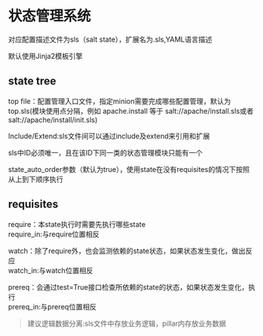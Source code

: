 # 状态管理系统

对应配置描述文件为sls（salt state），扩展名为.sls,YAML语言描述

默认使用Jinja2模板引擎

state tree
----------
top file：配置管理入口文件，指定minion需要完成哪些配置管理，默认为top.sls(模块使用点分隔，例如 apache.install 等于 salt://apache/install.sls或者salt://apache/install/init.sls)<br>

Include/Extend:sls文件间可以通过include及extend来引用和扩展<br>

sls中ID必须唯一，且在该ID下同一类的状态管理模块只能有一个<br>

state_auto_order参数（默认为true），使用state在没有requisites的情况下按照从上到下顺序执行<br>


requisites
---------
require：本state执行时需要先执行哪些state<br>
require_in:与require位置相反<br>

watch：除了require外，也会监测依赖的state状态，如果状态发生变化，做出反应<br>
watch_in:与watch位置相反<br>

prereq：会通过test=True接口检查所依赖的state的状态，如果状态发生变化，执行<br>
prereq_in:与prereq位置相反<br>


> 建议逻辑数据分离:sls文件中存放业务逻辑，pillar内存放业务数据
